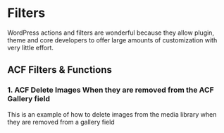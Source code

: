 # Filters

WordPress actions and filters are wonderful because they allow plugin, theme and core developers to offer large amounts of customization with very little effort.

## ACF Filters & Functions

### 1. ACF Delete Images When they are removed from the ACF Gallery field
This is an example of how to delete images from the media library when they are removed from a gallery field